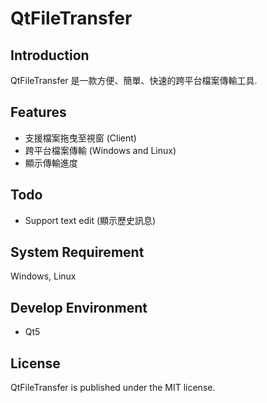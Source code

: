 QtFileTransfer
==============

## Introduction
QtFileTransfer 是一款方便、簡單、快速的跨平台檔案傳輸工具.  

## Features
* 支援檔案拖曳至視窗 (Client)  
* 跨平台檔案傳輸 (Windows and Linux)  
* 顯示傳輸進度  

## Todo
* Support text edit (顯示歷史訊息)  

## System Requirement
Windows, Linux  

## Develop Environment
* Qt5  

## License
QtFileTransfer is published under the MIT license.  

